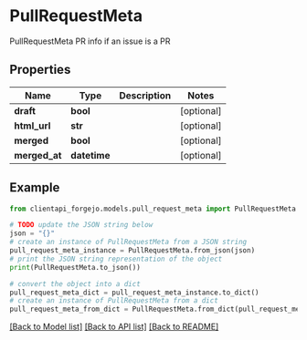 # PullRequestMeta

PullRequestMeta PR info if an issue is a PR

## Properties

Name | Type | Description | Notes
------------ | ------------- | ------------- | -------------
**draft** | **bool** |  | [optional] 
**html_url** | **str** |  | [optional] 
**merged** | **bool** |  | [optional] 
**merged_at** | **datetime** |  | [optional] 

## Example

```python
from clientapi_forgejo.models.pull_request_meta import PullRequestMeta

# TODO update the JSON string below
json = "{}"
# create an instance of PullRequestMeta from a JSON string
pull_request_meta_instance = PullRequestMeta.from_json(json)
# print the JSON string representation of the object
print(PullRequestMeta.to_json())

# convert the object into a dict
pull_request_meta_dict = pull_request_meta_instance.to_dict()
# create an instance of PullRequestMeta from a dict
pull_request_meta_from_dict = PullRequestMeta.from_dict(pull_request_meta_dict)
```
[[Back to Model list]](../README.md#documentation-for-models) [[Back to API list]](../README.md#documentation-for-api-endpoints) [[Back to README]](../README.md)


